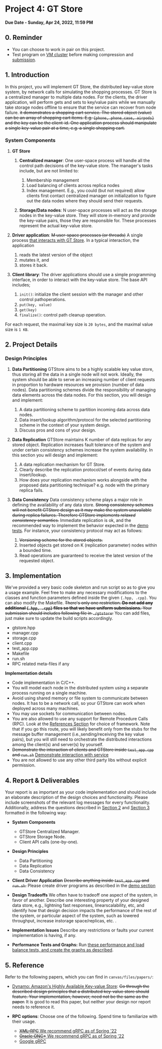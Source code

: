 # Project 4: GT Store

**Due Date - Sunday, Apr 24, 2022, 11:59 PM**

## 0. Reminder

- You can choose to work in pair on this project.
- Test program on [VM cluster](https://github.gatech.edu/CS6210-Spring22/Project1/blob/main/doc/vm_userguide.md) before making compression and [submission](./project_4_submission.md).

## 1. Introduction

In this project, you will implement GT Store, the distributed key-value store system,
by network calls for simulating the shopping processes.
GT Store is a centralized manager to multiple data nodes.
For the clients, the driver application, will perform gets and sets to key/value pairs while we manually take storage nodes offline to ensure that the service can recover from node failure. ~~it demonstrates a shopping cart service.
The stored object (value) can be an array of shopping cart items. E.g. `{phone, phone_case, airpods}`
and the key can be the client-id.
One application process should manipulate a single key-value pair at a time, e.g. a single shopping cart.~~

### System Components

1. **GT Store**
   1. **Centralized manager**: One user-space process will handle all the control path decisions of the key-value store. The manager's tasks include, but are not limited to:
      1. Membership management
      2. Load balancing of clients across replica nodes
      3. Index management. E.g., you could (but not required) allow clients first contact centralized manager on initialization to figure out the data nodes where they should send their requests.

   2. **Storage/Data nodes**: N user-space processes will act as the storage nodes in the key-value store.
They will store in-memory and provide the key-value pairs, those they are responsible for.
These processes represent the actual key-value store.

2. **Driver application**: ~~M user-space processes (or threads)~~ A single process [that interacts with GT Store](./project_4_demo_and_report.md).
In a typical interaction, the application
	1. reads the latest version of the object
	2. mutates it, and
	3. stores it back.

3. **Client library**: The driver applications should use a simple programming interface, in order to interact with the key-value store. The base API includes;
   1. `init()`: initialize the client session with the manager and other control pathoperations.
   2. `put(key, value)`
   3. `get(key)`
   4. `finalize()`: control path cleanup operation.

For each request, the maximal key size is `20 bytes`, and the maximal value size is `1 KB`.

## 2. Project Details

### Design Principles

1. **Data Partitioning**
   GTStore aims to be a highly scalable key value store, thus storing all the data in a single node will not work. Ideally, the system should be able to serve an increasing number of client requests in proportion to
hardware resources we provision (number of data nodes).
Data partitioning schemes divide the responsibility of managing data elements across the data nodes.
For this section, you will design and implement:
   1. A data partitioning scheme to partition incoming data across data nodes.
   2. Data insert/lookup algorithm/protocol for the selected partitioning scheme in the context of your system design.
   3. Discuss pros and cons of your design.

2. **Data Replication**
   GTStore maintains K number of data replicas for any stored object.
Replication increases fault tolerance of the system and under certain consistency schemes increase the system availability.
In this section you will design and implement:
	1. A data replication mechanism for GT Store.
	2. Clearly describe the replication protocol/set of events during data insert/lookup.
	3. How does your replication mechanism works alongside with the proposed data partitioning technique? e.g. node with the primary replica fails.

3. **Data Consistency**
   Data consistency scheme plays a major role in defining the availability of any data store.
~~Strong consistency schemes will not benefit GTStore design as it may make the system unavailable during replica failures.
Therefore GTStore implements *relaxed consistency* semantics.~~ Immediate replication is ok, and the recommended way to implement the behavior expected in the [demo tests](./project_4_demo_and_report.md).
For instance, your consistency protocol may act as follows:
   1. ~~Versioning scheme for the stored objects.~~
   2. Inserted objects get stored on K (replication parameter) nodes within a bounded time.
   3. Read operations are guaranteed to receive the latest version of the requested object.

## 3. Implementation

We've provided a very basic code skeleton and run script so as to give you a usage example.
Feel free to make any necessary modifications to the classes and function parameters defined inside the given `{.hpp, .cpp}`. You can also modify the Makefile.
~~There's only one restriction. **Do not add any additional `{.hpp, .cpp}` files so that we have uniform submissions.**
Your submission should includes following file in `./gtstore`:~~ You can add files, just make sure to update the build scripts accordingly.
* gtstore.hpp
* manager.cpp
* storage.cpp
* client.cpp
* test_app.cpp
* Makefile
* run.sh
* RPC related meta-files if any

**Implementation details**

* Code implementation in C/C++.
* You will model each node in the distributed system using a separate process running on a single machine.
* Avoid using shared memory or file system to communicate between nodes. It has to be a network call, so your GTStore can work when deployed across many machines.
* You may use sockets for communication between nodes.
* You are also allowed to use any support for Remote Procedure Calls (RPC). Look at the [References Section](#5-reference) for choice of framework.
Note that if you go this route, you will likely benefit only from the stubs for the message buffer management (i.e.,sending/receiving the key value pairs), but you will still need to orchestrate the distributed interactions among the client(s) and server(s) by yourself.
* ~~Demonstrate the interaction of clients and GTStore inside `test_app.cpp` and `run.sh`~~ [Demonstrate interaction with service](./project_4_demo_and_report.md)
* You are not allowed to use any other third party libs without explicit permission.


## 4. Report & Deliverables

Your report is as important as your code implementation and should include an elaborate description
of the design choices and functionality. Please include screenshots of the relevant log messages
for every functionality.
Additionally, address the questions described in [Section 2](#2-project-details) and [Section 3](#3-implementation) formatted in the following way:

* **System Components**
  * GTStore Centralized Manager.
  * GTStore Storage Node.
  * Client API calls (one-by-one).

* **Design Principles**
  * Data Partitioning
  * Data Replication
  * Data Consistency

* **Client Driver Application**
  ~~Describe anything inside `test_app.cpp` and `run.sh`.~~ Please create driver programs as described in the [demo section](./project_4_demo_and_report.md)

* **Design Tradeoffs**
  We often have to tradeoff one aspect of the system, in favor of another.
Describe one interesting property of your designed data store, e.g., lightning fast responses, linearscalability, etc, and identify how that design decision impacts the performance of the rest of the system, or particular aspect of the system, such as lowered throughput, increase instorage space/replicas, etc. .

* **Implementation Issues**
  Describe any restrictions or faults your current implementation is having, if any.

* **Performance Tests and Graphs:** Run [these performance and load balance tests, and create the graphs as described](./project_4_demo_and_report.md#performance-tests-report).
## 5. Reference

Refer to the following papers, which you can find in `canvas/files/papers/`:

* [Dynamo: Amazon's Highly Available Key-value Store](https://dl.acm.org/doi/10.1145/1323293.1294281):
~~Go through the described design principles that a distributed key-value store should feature. Your implementation, however, need not be the same as the paper.~~ It is good to read this paper, but neither your design nor report needs to reference it.


* **RPC options**: Choose one of the following. Spend time to familiarize with their usage.
  * [~~XML-RPC~~ We recommend gRPC as of Spring '22](http://xmlrpc-c.sourceforge.net/)
  * [~~Oracle ONC+~~ We recommend gRPC as of Spring '22](https://docs.oracle.com/cd/E18752_01/html/816-1435/rpcproto-13077.html)
  * [Google gRPC](https://grpc.io/docs/tutorials/basic/c.html)
